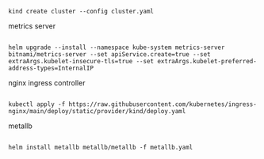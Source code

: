 <code>
kind create cluster --config cluster.yaml
</code>

metrics server

<code>
helm upgrade --install --namespace kube-system metrics-server bitnami/metrics-server --set apiService.create=true --set extraArgs.kubelet-insecure-tls=true --set extraArgs.kubelet-preferred-address-types=InternalIP
</code>

nginx ingress controller

<code>
kubectl apply -f https://raw.githubusercontent.com/kubernetes/ingress-nginx/main/deploy/static/provider/kind/deploy.yaml
</code>

metallb

<code>
helm install metallb metallb/metallb -f metallb.yaml

</code>